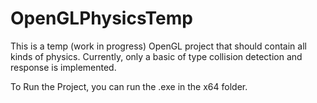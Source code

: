 # OpenGLPhysicsTemp
This is a temp (work in progress) OpenGL project that should contain all kinds of physics. Currently, only a basic of type collision detection and response is implemented. 

To Run the Project, you can run the .exe in the x64 folder.
